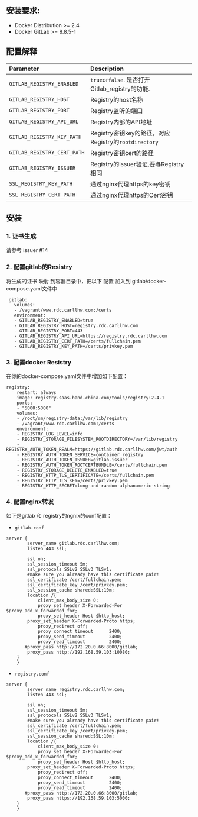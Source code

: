 ## 安装要求:

* Docker Distribution &gt;= 2.4
* Docker GitLab &gt;= 8.8.5-1

## 配置解释

| Parameter | Description |
| :--- | :--- |
| `GITLAB_REGISTRY_ENABLED` | `true`or`false`. 是否打开Gitlab_registry的功能. |
| `GITLAB_REGISTRY_HOST` | Registry的host名称 |
| `GITLAB_REGISTRY_PORT` | Registry监听的端口 |
| `GITLAB_REGISTRY_API_URL` | Registry内部的API地址 |
| `GITLAB_REGISTRY_KEY_PATH` | Registry密钥key的路径，对应Registry的`rootdirectory` |
| `GITLAB_REGISTRY_CERT_PATH` | Registry密钥cert的路径 |
| `GITLAB_REGISTRY_ISSUER` | Registry的issuer验证,要与Registry相同|
| `SSL_REGISTRY_KEY_PATH` | 通过nginx代理https的key密钥 |
| `SSL_REGISTRY_CERT_PATH` | 通过nginx代理https的Cert密钥|

## 安装

### 1. 证书生成
请参考 issuer #14

### 2. 配置gitlab的Resistry
将生成的证书 映射 到容器目录中，把以下 配置 加入到 gitlab/docker-compose.yaml文件中
```
 gitlab:
   volumes:
   - /vagrant/www.rdc.carllhw.com:/certs
   environment:
   - GITLAB_REGISTRY_ENABLED=true
   - GITLAB_REGISTRY_HOST=registry.rdc.carllhw.com
   - GITLAB_REGISTRY_PORT=443
   - GITLAB_REGISTRY_API_URL=https://registry.rdc.carllhw.com
   - GITLAB_REGISTRY_CERT_PATH=/certs/fullchain.pem
   - GITLAB_REGISTRY_KEY_PATH=/certs/privkey.pem
```

### 3. 配置docker Resistry
在你的docker-compose.yaml文件中增加如下配置：
```
registry:
    restart: always
    image: registry.saas.hand-china.com/tools/registry:2.4.1
    ports:
    - "5000:5000"
    volumes:
    - /root/sm/registry-data:/var/lib/registry
    - /vagrant/www.rdc.carllhw.com:/certs
    environment:
    - REGISTRY_LOG_LEVEL=info
    - REGISTRY_STORAGE_FILESYSTEM_ROOTDIRECTORY=/var/lib/registry
    - REGISTRY_AUTH_TOKEN_REALM=https://gitlab.rdc.carllhw.com/jwt/auth
    - REGISTRY_AUTH_TOKEN_SERVICE=container_registry
    - REGISTRY_AUTH_TOKEN_ISSUER=gitlab-issuer
    - REGISTRY_AUTH_TOKEN_ROOTCERTBUNDLE=/certs/fullchain.pem
    - REGISTRY_STORAGE_DELETE_ENABLED=true
    - REGISTRY_HTTP_TLS_CERTIFICATE=/certs/fullchain.pem
    - REGISTRY_HTTP_TLS_KEY=/certs/privkey.pem
    - REGISTRY_HTTP_SECRET=long-and-random-alphanumeric-string
```

### 4. 配置nginx转发
如下是gitlab 和 registry的ngnix的conf配置：

* `gitlab.conf`
  
```
server {
        server_name gitlab.rdc.carllhw.com;
        listen 443 ssl;

        ssl on;
        ssl_session_timeout 5m;
        ssl_protocols SSLv2 SSLv3 TLSv1;
        #make sure you already have this certificate pair!
        ssl_certificate /cert/fullchain.pem;
        ssl_certificate_key /cert/privkey.pem;
        ssl_session_cache shared:SSL:10m;
        location /{
            client_max_body_size 0;
            proxy_set_header X-Forwarded-For $proxy_add_x_forwarded_for;
            proxy_set_header Host $http_host;
	    proxy_set_header X-Forwarded-Proto https;
            proxy_redirect off;
            proxy_connect_timeout      2400;
            proxy_send_timeout         2400;
            proxy_read_timeout         2400;
	   #proxy_pass http://172.20.0.66:8000/gitlab;
	    proxy_pass http://192.168.59.103:10080;
	}
    }

```
* `registry.conf`
```
server {
        server_name registry.rdc.carllhw.com;
        listen 443 ssl;

        ssl on;
        ssl_session_timeout 5m;
        ssl_protocols SSLv2 SSLv3 TLSv1;
        #make sure you already have this certificate pair!
        ssl_certificate /cert/fullchain.pem;
        ssl_certificate_key /cert/privkey.pem;
        ssl_session_cache shared:SSL:10m;
        location /{
            client_max_body_size 0;
            proxy_set_header X-Forwarded-For $proxy_add_x_forwarded_for;
            proxy_set_header Host $http_host;
	    proxy_set_header X-Forwarded-Proto https;
            proxy_redirect off;
            proxy_connect_timeout      2400;
            proxy_send_timeout         2400;
            proxy_read_timeout         2400;
	   #proxy_pass http://172.20.0.66:8000/gitlab;
	    proxy_pass https://192.168.59.103:5000;
	}
    }

```